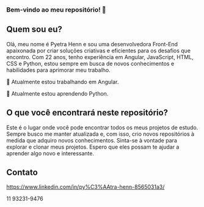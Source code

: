 
### Bem-vindo ao meu repositório! 👋

## Quem sou eu? 
Olá, meu nome é Pyetra Henn e sou uma desenvolvedora Front-End apaixonada por criar soluções criativas e eficientes para os desafios que encontro. Com 22 anos, tenho experiência em Angular, JavaScript, HTML, CSS e Python, estou sempre em busca de novos conhecimentos e habilidades para aprimorar meu trabalho.

🔭 Atualmente estou trabalhando em Angular.

🌱 Atualmente estou aprendendo Python.

## O que você encontrará neste repositório? 

Este é o lugar onde você pode encontrar todos os meus projetos de estudo. Sempre busco me manter atualizada e, com isso, crio novos repositórios à medida que adquiro novos conhecimentos. Sinta-se à vontade para explorar e clonar meus projetos. Espero que eles possam te ajudar a aprender algo novo e interessante.

## Contato 
https://www.linkedin.com/in/py%C3%AAtra-henn-8565031a3/

11 93231-9476




